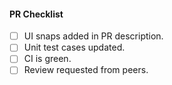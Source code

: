 #### PR Checklist

- [ ] UI snaps added in PR description.
- [ ] Unit test cases updated.
- [ ] CI is green.
- [ ] Review requested from peers.
